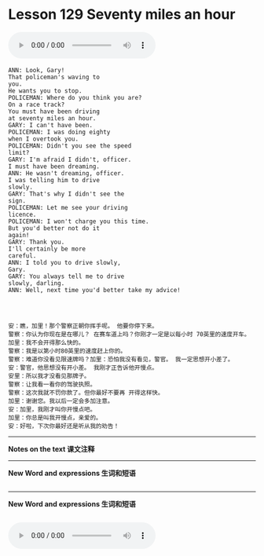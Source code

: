 # Lesson 129 Seventy miles an hour

​<audio id="audio" controls="" loop="loop">
    <source id="mp3" src="https://online1.tingclass.net/lesson/shi0529/0000/16/129.mp3"> 
</audio>

```
ANN: Look, Gary!
That policeman's waving to
you.
He wants you to stop.
POLICEMAN: Where do you think you are?
On a race track?
You must have been driving
at seventy miles an hour.
GARY: I can't have been.
POLICEMAN: I was doing eighty
when I overtook you.
POLICEMAN: Didn't you see the speed
limit?
GARY: I'm afraid I didn't, officer.
I must have been dreaming.
ANN: He wasn't dreaming, officer.
I was telling him to drive
slowly.
GARY: That's why I didn't see the
sign.
POLICEMAN: Let me see your driving
licence.
POLICEMAN: I won't charge you this time.
But you'd better not do it
again!
GARY: Thank you.
I'll certainly be more
careful.
ANN: I told you to drive slowly,
Gary.
GARY: You always tell me to drive
slowly, darling.
ANN: Well, next time you'd better take my advice!




安：瞧，加里！那个警察正朝你挥手呢。 他要你停下来。
警察：你认为你现在是在哪儿？ 在赛车道上吗？你刚才一定是以每小时 70英里的速度开车。
加里：我不会开得那么快的。
警察：我是以第小时80英里的速度赶上你的。
警察：难道你没看见限速牌吗？加里：恐怕我没有看见，警官。 我一定思想开小差了。
安：警官，他思想没有开小差。 我刚才正告诉他开慢点。
安里：所以我才没看见那牌子。
警察：让我看一看你的驾驶执照。
警察：这次我就不罚你款了。但你最好不要再 开得这样快。
加里：谢谢您。我以后一定会多加注意。
安：加里，我刚才叫你开慢点吧。
加里：你总是叫我开慢点，亲爱的。
安：好啦，下次你最好还是听从我的劝告！
```

------------
**Notes on the text 课文注释**

-------------
**New Word and expressions 生词和短语**
```markdown

```
-------------

**New Word and expressions 生词和短语**
```markdown

```

<audio id="audio" controls="" loop="loop">
    <source id="mp3" src="https://i.xiao84.com/en-nce/1mp3-en/lesson130.mp3">
</audio>